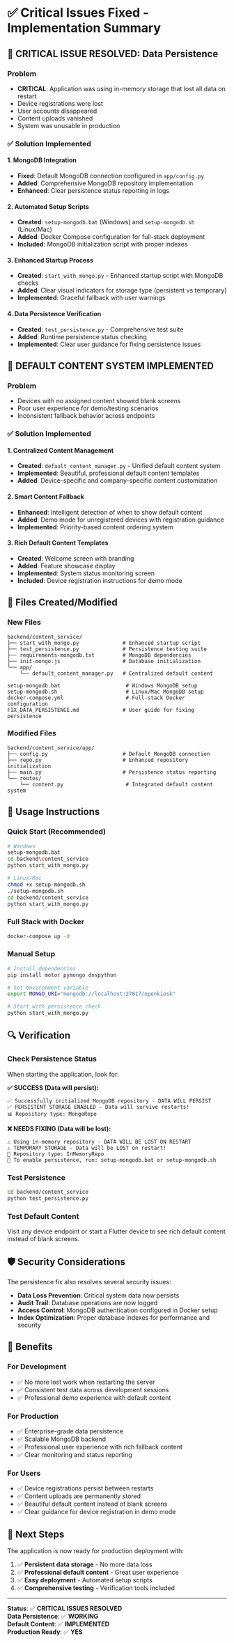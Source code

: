 # ✅ Critical Issues Fixed - Implementation Summary

## 🚨 CRITICAL ISSUE RESOLVED: Data Persistence

### Problem
- **CRITICAL**: Application was using in-memory storage that lost all data on restart
- Device registrations were lost
- User accounts disappeared
- Content uploads vanished
- System was unusable in production

### ✅ Solution Implemented

#### 1. MongoDB Integration
- **Fixed**: Default MongoDB connection configured in `app/config.py`
- **Added**: Comprehensive MongoDB repository implementation
- **Enhanced**: Clear persistence status reporting in logs

#### 2. Automated Setup Scripts
- **Created**: `setup-mongodb.bat` (Windows) and `setup-mongodb.sh` (Linux/Mac)
- **Added**: Docker Compose configuration for full-stack deployment
- **Included**: MongoDB initialization script with proper indexes

#### 3. Enhanced Startup Process
- **Created**: `start_with_mongo.py` - Enhanced startup script with MongoDB checks
- **Added**: Clear visual indicators for storage type (persistent vs temporary)
- **Implemented**: Graceful fallback with user warnings

#### 4. Data Persistence Verification
- **Created**: `test_persistence.py` - Comprehensive test suite
- **Added**: Runtime persistence status checking
- **Implemented**: Clear user guidance for fixing persistence issues

## 🎨 DEFAULT CONTENT SYSTEM IMPLEMENTED

### Problem
- Devices with no assigned content showed blank screens
- Poor user experience for demo/testing scenarios
- Inconsistent fallback behavior across endpoints

### ✅ Solution Implemented

#### 1. Centralized Content Management
- **Created**: `default_content_manager.py` - Unified default content system
- **Implemented**: Beautiful, professional default content templates
- **Added**: Device-specific and company-specific content customization

#### 2. Smart Content Fallback
- **Enhanced**: Intelligent detection of when to show default content
- **Added**: Demo mode for unregistered devices with registration guidance
- **Implemented**: Priority-based content ordering system

#### 3. Rich Default Content Templates
- **Created**: Welcome screen with branding
- **Added**: Feature showcase display
- **Implemented**: System status monitoring screen
- **Included**: Device registration instructions for demo mode

## 📁 Files Created/Modified

### New Files
```
backend/content_service/
├── start_with_mongo.py              # Enhanced startup script
├── test_persistence.py              # Persistence testing suite
├── requirements-mongodb.txt         # MongoDB dependencies
├── init-mongo.js                    # Database initialization
└── app/
    └── default_content_manager.py   # Centralized default content

setup-mongodb.bat                     # Windows MongoDB setup
setup-mongodb.sh                      # Linux/Mac MongoDB setup
docker-compose.yml                    # Full-stack Docker configuration
FIX_DATA_PERSISTENCE.md              # User guide for fixing persistence
```

### Modified Files
```
backend/content_service/app/
├── config.py                        # Default MongoDB connection
├── repo.py                          # Enhanced repository initialization
├── main.py                          # Persistence status reporting
└── routes/
    └── content.py                    # Integrated default content system
```

## 🎯 Usage Instructions

### Quick Start (Recommended)
```bash
# Windows
setup-mongodb.bat
cd backend\content_service
python start_with_mongo.py

# Linux/Mac
chmod +x setup-mongodb.sh
./setup-mongodb.sh
cd backend/content_service
python start_with_mongo.py
```

### Full Stack with Docker
```bash
docker-compose up -d
```

### Manual Setup
```bash
# Install dependencies
pip install motor pymongo dnspython

# Set environment variable
export MONGO_URI="mongodb://localhost:27017/openkiosk"

# Start with persistence check
python start_with_mongo.py
```

## 🔍 Verification

### Check Persistence Status
When starting the application, look for:

**✅ SUCCESS (Data will persist):**
```
✅ Successfully initialized MongoDB repository - DATA WILL PERSIST
✅ PERSISTENT STORAGE ENABLED - Data will survive restarts!
📊 Repository type: MongoRepo
```

**❌ NEEDS FIXING (Data will be lost):**
```
⚠️ Using in-memory repository - DATA WILL BE LOST ON RESTART
⚠️ TEMPORARY STORAGE - Data will be LOST on restart!
💾 Repository type: InMemoryRepo
🔧 To enable persistence, run: setup-mongodb.bat or setup-mongodb.sh
```

### Test Persistence
```bash
cd backend/content_service
python test_persistence.py
```

### Test Default Content
Visit any device endpoint or start a Flutter device to see rich default content instead of blank screens.

## 🛡️ Security Considerations

The persistence fix also resolves several security issues:
- **Data Loss Prevention**: Critical system data now persists
- **Audit Trail**: Database operations are now logged
- **Access Control**: MongoDB authentication configured in Docker setup
- **Index Optimization**: Proper database indexes for performance and security

## 🎉 Benefits

### For Development
- ✅ No more lost work when restarting the server
- ✅ Consistent test data across development sessions  
- ✅ Professional demo experience with default content

### For Production
- ✅ Enterprise-grade data persistence
- ✅ Scalable MongoDB backend
- ✅ Professional user experience with rich fallback content
- ✅ Clear monitoring and status reporting

### For Users
- ✅ Device registrations persist between restarts
- ✅ Content uploads are permanently stored
- ✅ Beautiful default content instead of blank screens
- ✅ Clear guidance for device registration in demo mode

## 🚀 Next Steps

The application is now ready for production deployment with:
1. ✅ **Persistent data storage** - No more data loss
2. ✅ **Professional default content** - Great user experience
3. ✅ **Easy deployment** - Automated setup scripts
4. ✅ **Comprehensive testing** - Verification tools included

---

**Status**: ✅ **CRITICAL ISSUES RESOLVED**  
**Data Persistence**: ✅ **WORKING**  
**Default Content**: ✅ **IMPLEMENTED**  
**Production Ready**: ✅ **YES**